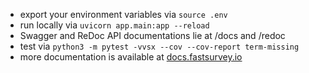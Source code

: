 - export your environment variables via `source .env`
- run locally via `uvicorn app.main:app --reload`
- Swagger and ReDoc API documentations lie at /docs and /redoc
- test via `python3 -m pytest -vvsx --cov --cov-report term-missing`
- more documentation is available at [docs.fastsurvey.io](docs.fastsurvey.io)
